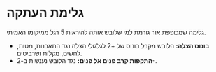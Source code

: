 # גלימת העתקה

גלימה שמכופפת אור גורמת למי שלובש אותה להיראות 5 רגל ממיקומו האמיתי.

- **בונוס הצלה:** הלובש מקבל בונוס של +2 לגלגולי הצלה נגד התאבנות, מטות, לחשים, מקלות ושרביטים.
- **התקפות קרב פנים אל פנים:** נגד הלובש נענשות ב-2-.